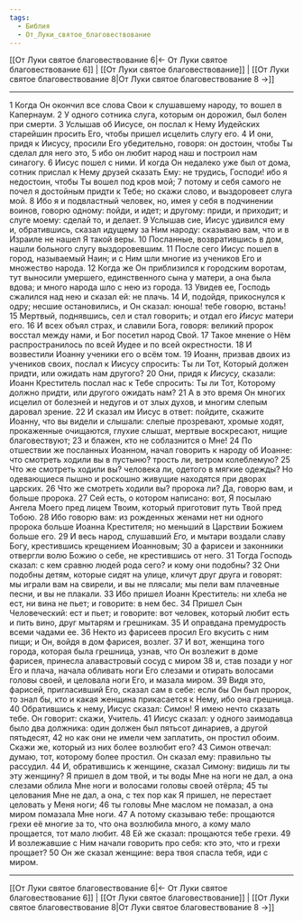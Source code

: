 ```yaml
---
tags:
  - Библия
  - От_Луки_святое_благовествование
---
```

[[От Луки святое благовествование 6|← От Луки святое благовествование 6]] | [[От Луки святое благовествование]] | [[От Луки святое благовествование 8|От Луки святое благовествование 8 →]]

---
1 Когда Он окончил все слова Свои к слушавшему народу, то вошел в Капернаум.
2 У одного сотника слуга, которым он дорожил, был болен при смерти.
3 Услышав об Иисусе, он послал к Нему Иудейских старейшин просить Его, чтобы пришел исцелить слугу его.
4 И они, придя к Иисусу, просили Его убедительно, говоря: он достоин, чтобы Ты сделал для него это,
5 ибо он любит народ наш и построил нам синагогу.
6 Иисус пошел с ними. И когда Он недалеко уже был от дома, сотник прислал к Нему друзей сказать Ему: не трудись, Господи! ибо я недостоин, чтобы Ты вошел под кров мой;
7 потому и себя самого не почел я достойным придти к Тебе; но скажи слово, и выздоровеет слуга мой.
8 Ибо я и подвластный человек, но, имея у себя в подчинении воинов, говорю одному: пойди, и идет; и другому: приди, и приходит; и слуге моему: сделай то, и делает.
9 Услышав сие, Иисус удивился ему и, обратившись, сказал идущему за Ним народу: сказываю вам, что и в Израиле не нашел Я такой веры.
10 Посланные, возвратившись в дом, нашли больного слугу выздоровевшим.
11 После сего Иисус пошел в город, называемый Наин; и с Ним шли многие из учеников Его и множество народа.
12 Когда же Он приблизился к городским воротам, тут выносили умершего, единственного сына у матери, а она была вдова; и много народа шло с нею из города.
13 Увидев ее, Господь сжалился над нею и сказал ей: не плачь.
14 И, подойдя, прикоснулся к одру; несшие остановились, и Он сказал: юноша! тебе говорю, встань!
15 Мертвый, поднявшись, сел и стал говорить; и отдал его <I>Иисус</I> матери его.
16 И всех объял страх, и славили Бога, говоря: великий пророк восстал между нами, и Бог посетил народ Свой.
17 Такое мнение о Нём распространилось по всей Иудее и по всей окрестности.
18 И возвестили Иоанну ученики его о всём том.
19 Иоанн, призвав двоих из учеников своих, послал к Иисусу спросить: Ты ли Тот, Который должен придти, или ожидать нам другого?
20 Они, придя к <I>Иисусу,</I> сказали: Иоанн Креститель послал нас к Тебе спросить: Ты ли Тот, Которому должно придти, или другого ожидать нам?
21 А в это время Он многих исцелил от болезней и недугов и от злых духов, и многим слепым даровал зрение.
22 И сказал им Иисус в ответ: пойдите, скажите Иоанну, что вы видели и слышали: слепые прозревают, хромые ходят, прокаженные очищаются, глухие слышат, мертвые воскресают, нищие благовествуют;
23 и блажен, кто не соблазнится о Мне!
24 По отшествии же посланных Иоанном, начал говорить к народу об Иоанне: что смотреть ходили вы в пустыню? трость ли, ветром колеблемую?
25 Что же смотреть ходили вы? человека ли, одетого в мягкие одежды? Но одевающиеся пышно и роскошно живущие находятся при дворах царских.
26 Что же смотреть ходили вы? пророка ли? Да, говорю вам, и больше пророка.
27 Сей есть, о котором написано: вот, Я посылаю Ангела Моего пред лицем Твоим, который приготовит путь Твой пред Тобою.
28 Ибо говорю вам: из рожденных женами нет ни одного пророка больше Иоанна Крестителя; но меньший в Царствии Божием больше его.
29 И весь народ, слушавший <I>Его,</I> и мытари воздали славу Богу, крестившись крещением Иоанновым;
30 а фарисеи и законники отвергли волю Божию о себе, не крестившись от него.
31 Тогда Господь сказал: с кем сравню людей рода сего? и кому они подобны?
32 Они подобны детям, которые сидят на улице, кличут друг друга и говорят: мы играли вам на свирели, и вы не плясали; мы пели вам плачевные песни, и вы не плакали.
33 Ибо пришел Иоанн Креститель: ни хлеба не ест, ни вина не пьет; и говорите: в нем бес.
34 Пришел Сын Человеческий: ест и пьет; и говорите: вот человек, который любит есть и пить вино, друг мытарям и грешникам.
35 И оправдана премудрость всеми чадами ее.
36 Некто из фарисеев просил Его вкусить с ним пищи; и Он, войдя в дом фарисея, возлег.
37 И вот, женщина того города, которая была грешница, узнав, что Он возлежит в доме фарисея, принесла алавастровый сосуд с миром
38 и, став позади у ног Его и плача, начала обливать ноги Его слезами и отирать волосами головы своей, и целовала ноги Его, и мазала миром.
39 Видя это, фарисей, пригласивший Его, сказал сам в себе: если бы Он был пророк, то знал бы, кто и какая женщина прикасается к Нему, ибо она грешница.
40 Обратившись к нему, Иисус сказал: Симон! Я имею нечто сказать тебе. Он говорит: скажи, Учитель.
41 Иисус сказал: у одного заимодавца было два должника: один должен был пятьсот динариев, а другой пятьдесят,
42 но как они не имели чем заплатить, он простил обоим. Скажи же, который из них более возлюбит его?
43 Симон отвечал: думаю, тот, которому более простил. Он сказал ему: правильно ты рассудил.
44 И, обратившись к женщине, сказал Симону: видишь ли ты эту женщину? Я пришел в дом твой, и ты воды Мне на ноги не дал, а она слезами облила Мне ноги и волосами головы своей отёрла;
45 ты целования Мне не дал, а она, с тех пор как Я пришел, не перестает целовать у Меня ноги;
46 ты головы Мне маслом не помазал, а она миром помазала Мне ноги.
47 А потому сказываю тебе: прощаются грехи её многие за то, что она возлюбила много, а кому мало прощается, тот мало любит.
48 Ей же сказал: прощаются тебе грехи.
49 И возлежавшие с Ним начали говорить про себя: кто это, что и грехи прощает?
50 Он же сказал женщине: вера твоя спасла тебя, иди с миром.

---
[[От Луки святое благовествование 6|← От Луки святое благовествование 6]] | [[От Луки святое благовествование]] | [[От Луки святое благовествование 8|От Луки святое благовествование 8 →]]